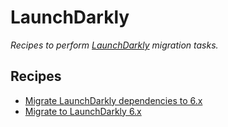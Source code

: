 # LaunchDarkly

_Recipes to perform [LaunchDarkly](https://launchdarkly.com/) migration tasks._

## Recipes

* [Migrate LaunchDarkly dependencies to 6.x](./upgradelaunchdarkly6dependencies.md)
* [Migrate to LaunchDarkly 6.x](./upgradelaunchdarkly6.md)


